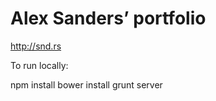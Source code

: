 Alex Sanders’ portfolio
=======================

<http://snd.rs>

To run locally:

  npm install
  bower install
  grunt server
